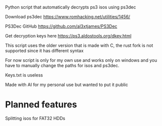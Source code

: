 Python script that automatically decrypts ps3 isos using ps3dec

Download ps3dec https://www.romhacking.net/utilities/1456/

PS3Dec GitHub https://github.com/al3xtjames/PS3Dec

Get decryption keys here https://ps3.aldostools.org/dkey.html

This script uses the older version that is made with C, the rust fork is not supported since it has different syntax

For now script is only for my own use and works only on windows and you have to manually change the paths for isos and ps3dec.

Keys.txt is useless

Made with AI for my personal use but wanted to put it public

# Planned features
Splitting isos for FAT32 HDDs
